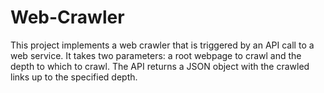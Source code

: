 # Web-Crawler
This project implements a web crawler that is triggered by an API call to a web service. It takes two parameters: a root webpage to crawl and the depth to which to crawl. The API returns a JSON object with the crawled links up to the specified depth. 
